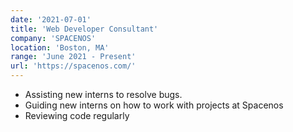 ```yaml
---
date: '2021-07-01'
title: 'Web Developer Consultant'
company: 'SPACENOS'
location: 'Boston, MA'
range: 'June 2021 - Present'
url: 'https://spacenos.com/'
---
```


- Assisting new interns to resolve bugs.
- Guiding new interns on how to work with projects at Spacenos
- Reviewing code regularly
